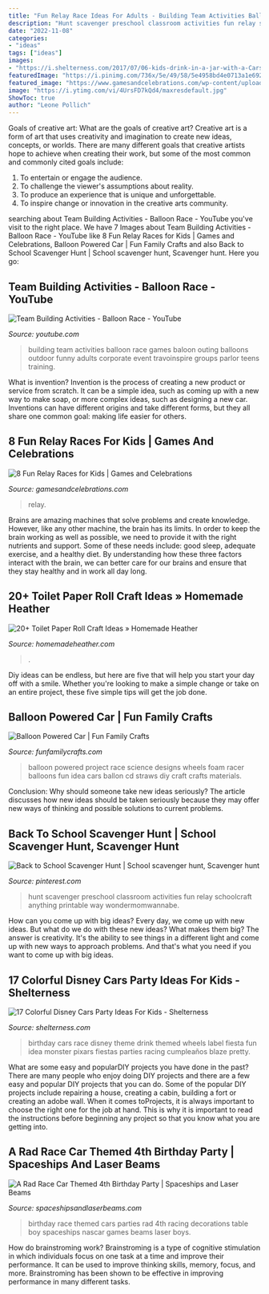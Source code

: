 ```yaml
---
title: "Fun Relay Race Ideas For Adults - Building Team Activities Balloon Race Games Baloon Outing Balloons Outdoor Funny Adults Corporate Event Travoinspire Groups Parlor Teens Training"
description: "Hunt scavenger preschool classroom activities fun relay schoolcraft anything printable way wondermomwannabe"
date: "2022-11-08"
categories:
- "ideas"
tags: ["ideas"]
images:
- "https://i.shelterness.com/2017/07/06-kids-drink-in-a-jar-with-a-Cars-theme-label-is-a-creative-and-fun-idea.jpg"
featuredImage: "https://i.pinimg.com/736x/5e/49/58/5e4958bd4e0713a1e692ae093bff48ca.jpg"
featured_image: "https://www.gamesandcelebrations.com/wp-content/uploads/2017/05/Outdoor-Relay-Games-Kids.jpg"
image: "https://i.ytimg.com/vi/4UrsFD7kQd4/maxresdefault.jpg"
ShowToc: true
author: "Leone Pollich"
---
```



Goals of creative art: What are the goals of creative art?
Creative art is a form of art that uses creativity and imagination to create new ideas, concepts, or worlds. There are many different goals that creative artists hope to achieve when creating their work, but some of the most common and commonly cited goals include: 
1. To entertain or engage the audience.
2. To challenge the viewer's assumptions about reality.
3. To produce an experience that is unique and unforgettable.
4. To inspire change or innovation in the creative arts community.

	

		
searching about Team Building Activities - Balloon Race - YouTube you've visit to the right place. We have 7 Images about Team Building Activities - Balloon Race - YouTube like 8 Fun Relay Races for Kids | Games and Celebrations, Balloon Powered Car | Fun Family Crafts and also Back to School Scavenger Hunt | School scavenger hunt, Scavenger hunt. Here you go:
		
    
## Team Building Activities - Balloon Race - YouTube

<img loading=lazy src="https://i.ytimg.com/vi/4UrsFD7kQd4/maxresdefault.jpg" onerror="this.onerror=null;this.src='https://tse2.mm.bing.net/th?id=OIP.16LTZcvOR4ym7Rgob0r7xgHaEK&amp;pid=15.1';" alt="Team Building Activities - Balloon Race - YouTube">

_Source: youtube.com_

>building team activities balloon race games baloon outing balloons outdoor funny adults corporate event travoinspire groups parlor teens training. 

	

What is invention?
Invention is the process of creating a new product or service from scratch. It can be a simple idea, such as coming up with a new way to make soap, or more complex ideas, such as designing a new car. Inventions can have different origins and take different forms, but they all share one common goal: making life easier for others.

    
## 8 Fun Relay Races For Kids | Games And Celebrations

<img loading=lazy src="https://www.gamesandcelebrations.com/wp-content/uploads/2017/05/Outdoor-Relay-Games-Kids.jpg" onerror="this.onerror=null;this.src='https://tse1.mm.bing.net/th?id=OIP.U9zaXqapHLWX_ryv0ZUdEQHaJ4&amp;pid=15.1';" alt="8 Fun Relay Races for Kids | Games and Celebrations">

_Source: gamesandcelebrations.com_

>relay. 

	

Brains are amazing machines that solve problems and create knowledge. However, like any other machine, the brain has its limits. In order to keep the brain working as well as possible, we need to provide it with the right nutrients and support. Some of these needs include: good sleep, adequate exercise, and a healthy diet. By understanding how these three factors interact with the brain, we can better care for our brains and ensure that they stay healthy and in work all day long.

    
## 20+ Toilet Paper Roll Craft Ideas » Homemade Heather

<img loading=lazy src="https://homemadeheather.com/wp-content/uploads/2020/03/toilet-paper-roll-crafts.jpg" onerror="this.onerror=null;this.src='https://tse4.mm.bing.net/th?id=OIP.wzV1kQtv5wIvKIkNIPLW1wHaLG&amp;pid=15.1';" alt="20+ Toilet Paper Roll Craft Ideas » Homemade Heather">

_Source: homemadeheather.com_

>. 

	

Diy ideas can be endless, but here are five that will help you start your day off with a smile. Whether you're looking to make a simple change or take on an entire project, these five simple tips will get the job done.

    
## Balloon Powered Car | Fun Family Crafts

<img loading=lazy src="https://funfamilycrafts.com/wp-content/uploads/2011/07/balloon-car-v1.jpg" onerror="this.onerror=null;this.src='https://tse2.mm.bing.net/th?id=OIP.LJEKSKMGxA11wrKOmqDoNQHaF5&amp;pid=15.1';" alt="Balloon Powered Car | Fun Family Crafts">

_Source: funfamilycrafts.com_

>balloon powered project race science designs wheels foam racer balloons fun idea cars ballon cd straws diy craft crafts materials. 

	

Conclusion: Why should someone take new ideas seriously?
The article discusses how new ideas should be taken seriously because they may offer new ways of thinking and possible solutions to current problems.

    
## Back To School Scavenger Hunt | School Scavenger Hunt, Scavenger Hunt

<img loading=lazy src="https://i.pinimg.com/736x/5e/49/58/5e4958bd4e0713a1e692ae093bff48ca.jpg" onerror="this.onerror=null;this.src='https://tse1.mm.bing.net/th?id=OIP.NlqkVePkienveXWDyGJqlwHaLH&amp;pid=15.1';" alt="Back to School Scavenger Hunt | School scavenger hunt, Scavenger hunt">

_Source: pinterest.com_

>hunt scavenger preschool classroom activities fun relay schoolcraft anything printable way wondermomwannabe. 

	

How can you come up with big ideas?
Every day, we come up with new ideas. But what do we do with these new ideas? What makes them big? The answer is creativity. It's the ability to see things in a different light and come up with new ways to approach problems. And that's what you need if you want to come up with big ideas.

    
## 17 Colorful Disney Cars Party Ideas For Kids - Shelterness

<img loading=lazy src="https://i.shelterness.com/2017/07/06-kids-drink-in-a-jar-with-a-Cars-theme-label-is-a-creative-and-fun-idea.jpg" onerror="this.onerror=null;this.src='https://tse4.mm.bing.net/th?id=OIP.d-9dyhqQyEHN53wBSf9fVQHaLH&amp;pid=15.1';" alt="17 Colorful Disney Cars Party Ideas For Kids - Shelterness">

_Source: shelterness.com_

>birthday cars race disney theme drink themed wheels label fiesta fun idea monster pixars fiestas parties racing cumpleaños blaze pretty. 

	

What are some easy and popularDIY projects you have done in the past?
There are many people who enjoy doing DIY projects and there are a few easy and popular DIY projects that you can do. Some of the popular DIY projects include repairing a house, creating a cabin, building a fort or creating an adobe wall. When it comes toProjects, it is always important to choose the right one for the job at hand. This is why it is important to read the instructions before beginning any project so that you know what you are getting into.

    
## A Rad Race Car Themed 4th Birthday Party | Spaceships And Laser Beams

<img loading=lazy src="https://spaceshipsandlaserbeams.com/wp-content/uploads/2015/09/race-car-party-ideas.jpg" onerror="this.onerror=null;this.src='https://tse4.mm.bing.net/th?id=OIP._9AaZKKdd3SI_-eIylPfbQHaLH&amp;pid=15.1';" alt="A Rad Race Car Themed 4th Birthday Party | Spaceships and Laser Beams">

_Source: spaceshipsandlaserbeams.com_

>birthday race themed cars parties rad 4th racing decorations table boy spaceships nascar games beams laser boys. 

	

How do brainstroming work?
Brainstroming is a type of cognitive stimulation in which individuals focus on one task at a time and improve their performance. It can be used to improve thinking skills, memory, focus, and more. Brainstroming has been shown to be effective in improving performance in many different tasks.

